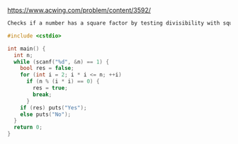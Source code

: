 https://www.acwing.com/problem/content/3592/

```txt
Checks if a number has a square factor by testing divisibility with squares of integers.
```

```c++
#include <cstdio>

int main() {
  int n;
  while (scanf("%d", &n) == 1) {
    bool res = false;
    for (int i = 2; i * i <= n; ++i)
      if (n % (i * i) == 0) {
        res = true;
        break;
      }
    if (res) puts("Yes");
    else puts("No");
  }
  return 0;
}
```
